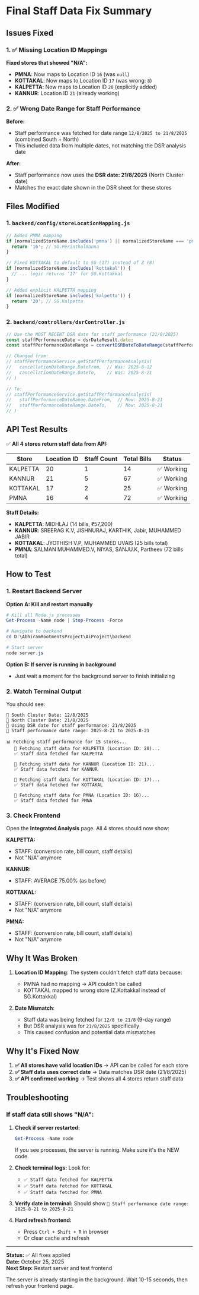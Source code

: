 # Final Staff Data Fix Summary

## Issues Fixed

### 1. ✅ Missing Location ID Mappings
**Fixed stores that showed "N/A":**
- **PMNA**: Now maps to Location ID `16` (was `null`)
- **KOTTAKAL**: Now maps to Location ID `17` (was wrong: `8`)
- **KALPETTA**: Now maps to Location ID `20` (explicitly added)
- **KANNUR**: Location ID `21` (already working)

### 2. ✅ Wrong Date Range for Staff Performance
**Before:**
- Staff performance was fetched for date range `12/8/2025 to 21/8/2025` (combined South + North)
- This included data from multiple dates, not matching the DSR analysis date

**After:**
- Staff performance now uses the **DSR date: 21/8/2025** (North Cluster date)
- Matches the exact date shown in the DSR sheet for these stores

## Files Modified

### 1. `backend/config/storeLocationMapping.js`
```javascript
// Added PMNA mapping
if (normalizedStoreName.includes('pmna') || normalizedStoreName === 'pmna') {
  return '16'; // SG.Perinthalmanna
}

// Fixed KOTTAKAL to default to SG (17) instead of Z (8)
if (normalizedStoreName.includes('kottakal')) {
  // ... logic returns '17' for SG.Kottakkal
}

// Added explicit KALPETTA mapping
if (normalizedStoreName.includes('kalpetta')) {
  return '20'; // SG.Kalpetta
}
```

### 2. `backend/controllers/dsrController.js`
```javascript
// Use the MOST RECENT DSR date for staff performance (21/8/2025)
const staffPerformanceDate = dsrDataResult.date;
const staffPerformanceDateRange = convertDSRDateToDateRange(staffPerformanceDate);

// Changed from:
// staffPerformanceService.getStaffPerformanceAnalysis(
//   cancellationDateRange.DateFrom,  // Was: 2025-8-12
//   cancellationDateRange.DateTo,    // Was: 2025-8-21
// )

// To:
// staffPerformanceService.getStaffPerformanceAnalysis(
//   staffPerformanceDateRange.DateFrom,  // Now: 2025-8-21
//   staffPerformanceDateRange.DateTo,    // Now: 2025-8-21
// )
```

## API Test Results

✅ **All 4 stores return staff data from API:**

| Store | Location ID | Staff Count | Total Bills | Status |
|-------|-------------|-------------|-------------|--------|
| KALPETTA | 20 | 1 | 14 | ✅ Working |
| KANNUR | 21 | 5 | 67 | ✅ Working |
| KOTTAKAL | 17 | 2 | 25 | ✅ Working |
| PMNA | 16 | 4 | 72 | ✅ Working |

**Staff Details:**
- **KALPETTA**: MIDHLAJ (14 bills, ₹57,200)
- **KANNUR**: SREERAG K.V, JISHNURAJ, KARTHIK, Jabir, MUHAMMED JABIR
- **KOTTAKAL**: JYOTHISH V.P, MUHAMMED UVAIS (25 bills total)
- **PMNA**: SALMAN MUHAMMED.V, NIYAS, SANJU.K, Partheev (72 bills total)

## How to Test

### 1. Restart Backend Server

**Option A: Kill and restart manually**
```powershell
# Kill all Node.js processes
Get-Process -Name node | Stop-Process -Force

# Navigate to backend
cd D:\AbhiramRootmentsProject\AiProject\backend

# Start server
node server.js
```

**Option B: If server is running in background**
- Just wait a moment for the background server to finish initializing

### 2. Watch Terminal Output

You should see:
```
📅 South Cluster Date: 12/8/2025
📅 North Cluster Date: 21/8/2025
📅 Using DSR date for staff performance: 21/8/2025
📅 Staff performance date range: 2025-8-21 to 2025-8-21

📊 Fetching staff performance for 15 stores...
   📍 Fetching staff data for KALPETTA (Location ID: 20)...
   ✅ Staff data fetched for KALPETTA
   
   📍 Fetching staff data for KANNUR (Location ID: 21)...
   ✅ Staff data fetched for KANNUR
   
   📍 Fetching staff data for KOTTAKAL (Location ID: 17)...
   ✅ Staff data fetched for KOTTAKAL
   
   📍 Fetching staff data for PMNA (Location ID: 16)...
   ✅ Staff data fetched for PMNA
```

### 3. Check Frontend

Open the **Integrated Analysis** page. All 4 stores should now show:

**KALPETTA:**
- STAFF: (conversion rate, bill count, staff details)
- Not "N/A" anymore

**KANNUR:**
- STAFF: AVERAGE 75.00% (as before)

**KOTTAKAL:**
- STAFF: (conversion rate, bill count, staff details)
- Not "N/A" anymore

**PMNA:**
- STAFF: (conversion rate, bill count, staff details)
- Not "N/A" anymore

## Why It Was Broken

1. **Location ID Mapping**: The system couldn't fetch staff data because:
   - PMNA had no mapping → API couldn't be called
   - KOTTAKAL mapped to wrong store (Z.Kottakkal instead of SG.Kottakkal)

2. **Date Mismatch**: 
   - Staff data was being fetched for `12/8 to 21/8` (9-day range)
   - But DSR analysis was for `21/8/2025` specifically
   - This caused confusion and potential data mismatches

## Why It's Fixed Now

1. **✅ All stores have valid location IDs** → API can be called for each store
2. **✅ Staff data uses correct date** → Data matches DSR date (21/8/2025)
3. **✅ API confirmed working** → Test shows all 4 stores return staff data

## Troubleshooting

### If staff data still shows "N/A":

1. **Check if server restarted:**
   ```powershell
   Get-Process -Name node
   ```
   If you see processes, the server is running. Make sure it's the NEW code.

2. **Check terminal logs:**
   Look for:
   - `✅ Staff data fetched for KALPETTA`
   - `✅ Staff data fetched for KOTTAKAL`
   - `✅ Staff data fetched for PMNA`

3. **Verify date in terminal:**
   Should show `📅 Staff performance date range: 2025-8-21 to 2025-8-21`

4. **Hard refresh frontend:**
   - Press `Ctrl + Shift + R` in browser
   - Or clear cache and refresh

---

**Status:** ✅ All fixes applied  
**Date:** October 25, 2025  
**Next Step:** Restart server and test frontend

The server is already starting in the background. Wait 10-15 seconds, then refresh your frontend page.

